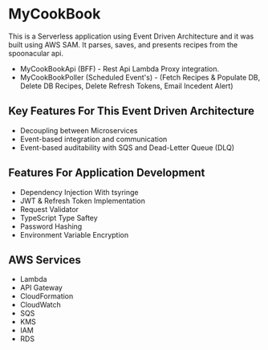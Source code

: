 # MyCookBook
 
This is a Serverless application using Event Driven Architecture and it was built using AWS SAM. It parses, saves, and presents recipes from the spoonacular api.

- MyCookBookApi (BFF) - Rest Api Lambda Proxy integration.
- MyCookBookPoller (Scheduled Event's) - (Fetch Recipes & Populate DB, Delete DB Recipes, Delete Refresh Tokens, Email Incedent Alert)

## Key Features For This Event Driven Architecture
- Decoupling between Microservices
- Event-based integration and communication 
- Event-based auditability with SQS and Dead-Letter Queue (DLQ)

## Features For Application Development
- Dependency Injection With tsyringe   
- JWT & Refresh Token Implementation
- Request Validator 
- TypeScript Type Saftey
- Password Hashing
- Environment Variable Encryption

## AWS Services
- Lambda
- API Gateway
- CloudFormation
- CloudWatch
- SQS
- KMS
- IAM
- RDS